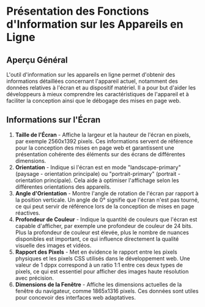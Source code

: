 # Présentation des Fonctions d'Information sur les Appareils en Ligne

## Aperçu Général

L'outil d'information sur les appareils en ligne permet d'obtenir des informations détaillées concernant l'appareil actuel, notamment des données relatives à l'écran et au dispositif matériel. Il a pour but d'aider les développeurs à mieux comprendre les caractéristiques de l'appareil et à faciliter la conception ainsi que le débogage des mises en page web.

## Informations sur l'Écran

1. **Taille de l'Écran** - Affiche la largeur et la hauteur de l'écran en pixels, par exemple 2560x1392 pixels. Ces informations servent de référence pour la conception des mises en page web et garantissent une présentation cohérente des éléments sur des écrans de différentes dimensions.
2. **Orientation** - Indique si l'écran est en mode "landscape-primary" (paysage - orientation principale) ou "portrait-primary" (portrait - orientation principale). Cela aide à optimiser l'affichage selon les différentes orientations des appareils.
3. **Angle d'Orientation** - Montre l'angle de rotation de l'écran par rapport à la position verticale. Un angle de 0° signifie que l'écran n'est pas tourné, ce qui peut servir de référence lors de la conception de mises en page réactives.
4. **Profondeur de Couleur** - Indique la quantité de couleurs que l'écran est capable d'afficher, par exemple une profondeur de couleur de 24 bits. Plus la profondeur de couleur est élevée, plus le nombre de nuances disponibles est important, ce qui influence directement la qualité visuelle des images et vidéos.
5. **Rapport des Pixels** - Met en évidence le rapport entre les pixels physiques et les pixels CSS utilisés dans le développement web. Une valeur de 1 dppx correspond à un ratio 1:1 entre ces deux types de pixels, ce qui est essentiel pour afficher des images haute résolution avec précision.
6. **Dimensions de la Fenêtre** - Affiche les dimensions actuelles de la fenêtre du navigateur, comme 1865x1316 pixels. Ces données sont utiles pour concevoir des interfaces web adaptatives.